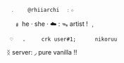      ﹒    @rhiiarchi  ﹕☆
ㅤ ﹟ he · she · ☁️
: ᯓ artist ! ﹐

     ♡   .     crk user#1;      nikoruu 
ᛝ server: ◞ pure vanilla !!
